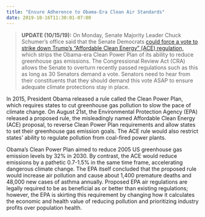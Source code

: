 ```yaml
---
title: "Ensure Adherence to Obama-Era Clean Air Standards"
date: 2019-10-16T11:30:01-07:00
---
```

>**UPDATE (10/15/19):** On Monday, Senate Majority Leader Chuck Schumer’s office said that the Senate Democrats [could force a vote to strike down Trump’s “Affordable Clean Energy” (ACE) regulation,](https://www.rollcall.com/news/congress/schumer-says-democrats-to-force-votes-on-climate-policy) which strips the Obama-era Clean Power Plan of its ability to reduce greenhouse gas emissions. The Congressional Review Act (CRA) allows the Senate to overturn recently passed regulations such as this as long as 30 Senators demand a vote. Senators need to hear from their constituents that they should demand this vote ASAP to ensure adequate climate protections stay in place.

In 2015, President Obama released a rule called the Clean Power Plan, which requires states to cut greenhouse gas pollution to slow the pace of climate change. On August 21st, the Environmental Protection Agency (EPA) released a proposed rule, the misleadingly named Affordable Clean Energy (ACE) proposal, to reverse Clean Power Plan requirements and allow states to set their greenhouse gas emission goals. The ACE rule would also restrict states’ ability to regulate pollution from coal-fired power plants.

Obama’s Clean Power Plan aimed to reduce 2005 US greenhouse gas emission levels by 32% in 2030. By contrast, the ACE would reduce emissions by a pathetic 0.7-1.5% in the same time frame, accelerating dangerous climate change. The EPA itself concluded that the proposed rule would increase air pollution and cause about 1,400 premature deaths and 48,000 new cases of asthma annually. Proposed EPA air regulations are legally required to be as beneficial as or better than existing regulations; however, the EPA is skirting this requirement by changing how it calculates the economic and health value of reducing pollution and prioritizing industry profits over population health.

